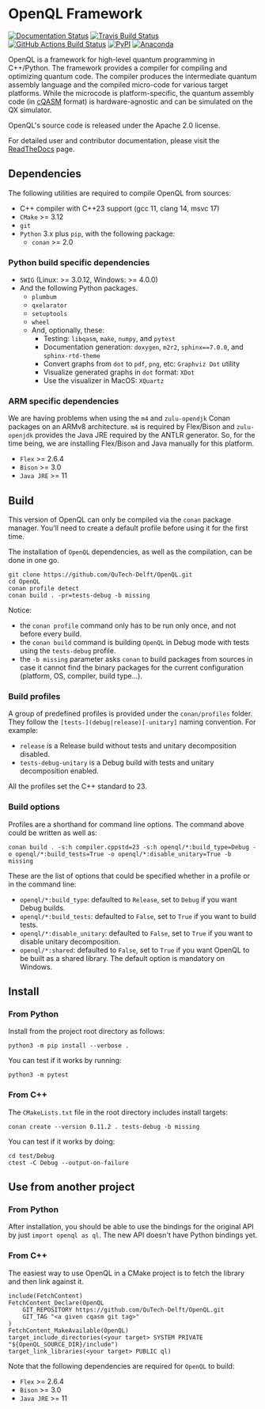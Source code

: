 # OpenQL Framework #

[![Documentation Status](https://readthedocs.org/projects/openql/badge/?version=latest)](https://openql.readthedocs.io/en/latest/?badge=latest)
[![Travis Build Status](https://travis-ci.com/QuTech-Delft/OpenQL.svg?branch=develop)](https://travis-ci.com/QuTech-Delft/OpenQL)
[![GitHub Actions Build Status](https://github.com/QuTech-Delft/OpenQL/workflows/Test/badge.svg)](https://github.com/qutech-delft/OpenQL/actions)
[![PyPI](https://badgen.net/pypi/v/qutechopenql)](https://pypi.org/project/qutechopenql/)
[![Anaconda](https://anaconda.org/qutech/openql/badges/version.svg)](https://anaconda.org/qutech/openql/)

OpenQL is a framework for high-level quantum programming in C++/Python. The
framework provides a compiler for compiling and optimizing quantum code. The
compiler produces the intermediate quantum assembly language and the compiled
micro-code for various target platforms. While the microcode is
platform-specific, the quantum assembly code
(in [cQASM](https://libqasm.readthedocs.io/) format) is hardware-agnostic and
can be simulated on the QX simulator.

OpenQL's source code is released under the Apache 2.0 license.

For detailed user and contributor documentation, please visit the
[ReadTheDocs](https://openql.readthedocs.io) page.

## Dependencies

The following utilities are required to compile OpenQL from sources:

  * C++ compiler with C++23 support (gcc 11, clang 14, msvc 17)
  * `CMake` >= 3.12
  * `git`
  * `Python` 3.x plus `pip`, with the following package:
    * `conan` >= 2.0
 
### Python build specific dependencies

  * `SWIG` (Linux: >= 3.0.12, Windows: >= 4.0.0)
  * And the following Python packages.
    * `plumbum`
    * `qxelarator`
    * `setuptools`
    * `wheel`
    * And, optionally, these:
      * Testing: `libqasm`, `make`, `numpy`, and `pytest`
      * Documentation generation: `doxygen`, `m2r2`, `sphinx==7.0.0`, and `sphinx-rtd-theme`
      * Convert graphs from `dot` to `pdf`, `png`, etc: `Graphviz Dot` utility
      * Visualize generated graphs in `dot` format: `XDot`
      * Use the visualizer in MacOS: `XQuartz`

### ARM specific dependencies

We are having problems when using the `m4` and `zulu-opendjk` Conan packages on an ARMv8 architecture.
`m4` is required by Flex/Bison and `zulu-openjdk` provides the Java JRE required by the ANTLR generator.
So, for the time being, we are installing Flex/Bison and Java manually for this platform.

* `Flex` >= 2.6.4
* `Bison` >= 3.0
* `Java JRE` >= 11

## Build

This version of OpenQL can only be compiled via the `conan` package manager.
You'll need to create a default profile before using it for the first time.

The installation of `OpenQL` dependencies, as well as the compilation, can be done in one go.

```
git clone https://github.com/QuTech-Delft/OpenQL.git
cd OpenQL
conan profile detect
conan build . -pr=tests-debug -b missing
```

Notice:
- the `conan profile` command only has to be run only once, and not before every build.
- the `conan build` command is building `OpenQL` in Debug mode with tests using the `tests-debug` profile.
- the `-b missing` parameter asks `conan` to build packages from sources
  in case it cannot find the binary packages for the current configuration (platform, OS, compiler, build type...).

### Build profiles

A group of predefined profiles is provided under the `conan/profiles` folder.
They follow the `[tests-](debug|release)[-unitary]` naming convention. For example:
- `release` is a Release build without tests and unitary decomposition disabled.
- `tests-debug-unitary` is a Debug build with tests and unitary decomposition enabled.

All the profiles set the C++ standard to 23.

### Build options

Profiles are a shorthand for command line options. The command above could be written as well as:

```
conan build . -s:h compiler.cppstd=23 -s:h openql/*:build_type=Debug -o openql/*:build_tests=True -o openql/*:disable_unitary=True -b missing
```

These are the list of options that could be specified whether in a profile or in the command line:

- `openql/*:build_type`: defaulted to `Release`, set to `Debug` if you want Debug builds.
- `openql/*:build_tests`: defaulted to `False`, set to `True` if you want to build tests.
- `openql/*:disable_unitary`: defaulted to `False`, set to `True` if you want to disable unitary decomposition.
- `openql/*:shared`: defaulted to `False`, set to `True` if you want OpenQL to be built as a shared library.
The default option is mandatory on Windows.

## Install

### From Python

Install from the project root directory as follows:

```
python3 -m pip install --verbose .
```

You can test if it works by running:

```
python3 -m pytest
```

### From C++

The `CMakeLists.txt` file in the root directory includes install targets:

```
conan create --version 0.11.2 . tests-debug -b missing
```

You can test if it works by doing:

```
cd test/Debug
ctest -C Debug --output-on-failure
```

## Use from another project

### From Python

After installation, you should be able to use the bindings for the original API by just `import openql as ql`.
The new API doesn't have Python bindings yet.

### From C++

The easiest way to use OpenQL in a CMake project is to fetch the library and then link against it.

```
include(FetchContent)
FetchContent_Declare(OpenQL
    GIT_REPOSITORY https://github.com/QuTech-Delft/OpenQL.git
    GIT_TAG "<a given cqasm git tag>"
)
FetchContent_MakeAvailable(OpenQL)
target_include_directories(<your target> SYSTEM PRIVATE "${OpenQL_SOURCE_DIR}/include")
target_link_libraries(<your target> PUBLIC ql)
```

Note that the following dependencies are required for `OpenQL` to build:

* `Flex` >= 2.6.4
* `Bison` >= 3.0
* `Java JRE` >= 11
 
